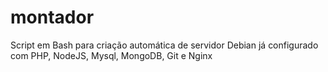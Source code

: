 # montador
Script em Bash para criação automática de servidor Debian já configurado com PHP, NodeJS, Mysql, MongoDB, Git e Nginx
